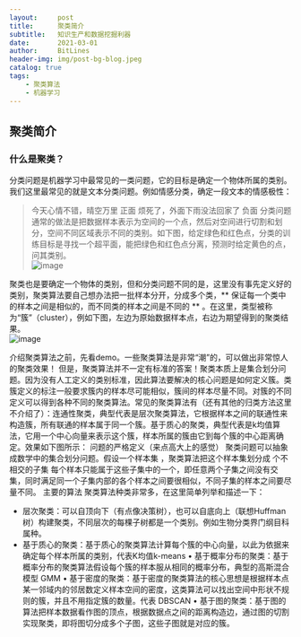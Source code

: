 ```yaml
---
layout:     post
title:      聚类简介
subtitle:   知识生产和数据挖掘利器
date:       2021-03-01
author:     BitLines
header-img: img/post-bg-blog.jpeg
catalog: true
tags:
    - 聚类算法
    - 机器学习
---
```



## 聚类简介

### 什么是聚类？
分类问题是机器学习中最常见的一类问题，它的目标是确定一个物体所属的类别。我们这里最常见的就是文本分类问题。例如情感分类，确定一段文本的情感极性：
> 今天心情不错，晴空万里           正面
> 烦死了，外面下雨没法回家了        负面
分类问题通常的做法是把数据样本表示为空间的一个点，然后对空间进行切割和划分，空间不同区域表示不同的类别。如下图，给定绿色和红色点，分类的训练目标是寻找一个超平面，能把绿色和红色点分离，预测时给定黄色的点，问其类别。  
![image](https://user-images.githubusercontent.com/80689631/111261445-76e91780-865d-11eb-9110-9cf54f929b25.png)  

聚类也是要确定一个物体的类别，但和分类问题不同的是，这里没有事先定义好的类别，聚类算法要自己想办法把一批样本分开，分成多个类，** 保证每一个类中的样本之间是相似的，而不同类的样本之间是不同的 ** 。在这里，类型被称为“簇”（cluster），例如下图，左边为原始数据样本点，右边为期望得到的聚类结果。  
![image](https://user-images.githubusercontent.com/80689631/111261493-85373380-865d-11eb-91e2-e0c411cb0068.png)

介绍聚类算法之前，先看demo。一些聚类算法是非常“潮”的，可以做出非常惊人的聚类效果！
但是，聚类算法并不一定有标准的答案！聚类本质上是集合划分问题。因为没有人工定义的类别标准，因此算法要解决的核心问题是如何定义簇。类簇定义的标注一般要求簇内的样本尽可能相似，簇间的样本尽量不同。对簇的不同定义可以得到各种不同的聚类算法。常见的聚类算法有（还有其他的归类方法这里不介绍了）：连通性聚类，典型代表是层次聚类算法，它根据样本之间的联通性来构造簇，所有联通的样本属于同一个簇。基于质心的聚类，典型代表是k均值算法，它用一个中心向量来表示这个簇，样本所属的簇由它到每个簇的中心距离确定。效果如下图所示：
问题的严格定义（来点高大上的感觉）
聚类问题可以抽象成数学中的集合划分问题。假设一个样本集
，聚类算法把这个样本集划分成    个不相交的子集 
每个样本只能属于这些子集中的一个，即任意两个子集之间没有交集，同时满足同一个子集内部的各个样本之间要很相似，不同子集的样本之间要尽量不同。
主要的算法
聚类算法种类非常多，在这里简单列举和描述一下：
- 层次聚类：可以自顶向下（有点像决策树），也可以自底向上（联想Huffman树）构建聚类，不同层次的每棵子树都是一个类别。例如生物分类界门纲目科属种。
- 基于质心的聚类：基于质心的聚类算法计算每个簇的中心向量，以此为依据来确定每个样本所属的类别，代表K均值k-means
• 基于概率分布的聚类：基于概率分布的聚类算法假设每个簇的样本服从相同的概率分布，典型的高斯混合模型 GMM
• 基于密度的聚类：基于密度的聚类算法的核心思想是根据样本点某一邻域内的邻居数定义样本空间的密度，这类算法可以找出空间中形状不规则的簇，并且不用指定簇的数量。代表 DBSCAN
• 基于图的聚类：基于图的算法把样本数据看作图的顶点，根据数据点之间的距离构造边，通过图的切割实现聚类，即将图切分成多个子图，这些子图就是对应的簇。
